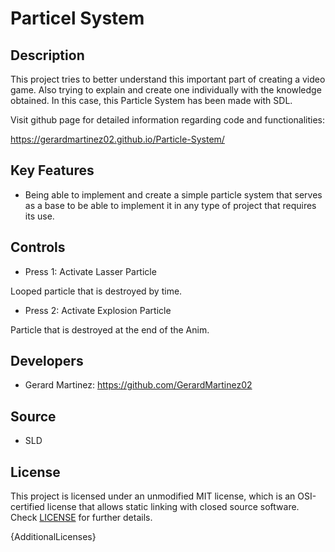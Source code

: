 # Particel System

## Description

This project tries to better understand this important part of creating a video game. Also trying to explain and create one individually with the knowledge obtained.
In this case, this Particle System has been made with SDL.

Visit github page for detailed information regarding code and functionalities:

https://gerardmartinez02.github.io/Particle-System/


## Key Features

- Being able to implement and create a simple particle system that serves as a base to be able to implement it in any type of project that requires its use.
 
## Controls

  - Press 1: Activate Lasser Particle
 
 Looped particle that is destroyed by time.
 
 - Press 2: Activate Explosion Particle
 
 Particle that is destroyed at the end of the Anim.

## Developers

- Gerard Martinez: https://github.com/GerardMartinez02

## Source

- SLD

## License

This project is licensed under an unmodified MIT license, which is an OSI-certified license that allows static linking with closed source software. Check [LICENSE](LICENSE) for further details.

{AdditionalLicenses}
